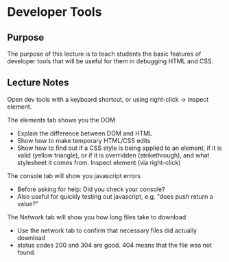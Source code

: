 Developer Tools
=============

Purpose
-------

The purpose of this lecture is to teach students the basic features of developer tools that will be useful for them in debugging HTML and CSS. 


Lecture Notes
----------------

Open dev tools with a keyboard shortcut, or using right-click -> inspect element.

The elements tab shows you the DOM
- Explain the difference between DOM and HTML
- Show how to make temporary HTML/CSS edits
- Show how to find out if a CSS style is being applied to an element, if it is valid (yellow triangle), or if it is overridden (strikethrough), and what stylesheet it comes from.
    Inspect element (via right-click)

The console tab will show you javascript errors
- Before asking for help: Did you check your console?
- Also useful for quickly testing out javascript, e.g. "does push return a value?"

The Network tab will show you how long files take to download
- Use the network tab to confirm that necessary files did actually download
- status codes 200 and 304 are good. 404 means that the file was not found.
